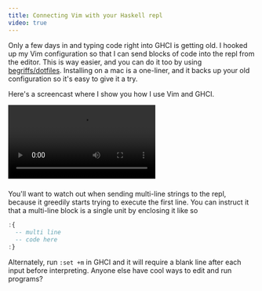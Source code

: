 ```yaml
---
title: Connecting Vim with your Haskell repl
video: true
---
```


Only a few days in and typing code right into GHCI is getting old.
I hooked up my Vim configuration so that I can send blocks of code
into the repl from the editor. This is way easier, and you can do
it too by using [begriffs/dotfiles](https://github.com/begriffs/dotfiles).
Installing on a mac is a one-liner, and it backs up your old
configuration so it's easy to give it a try.

Here's a screencast where I show you how I use Vim and GHCI.

<div class="flowplayer" data-embed="false">
  <video src="http://player.vimeo.com/external/111187520.hd.mp4?s=5588738e6d17da2cea48b39e9132c643"></video>
</div>

###

You'll want to watch out when sending multi-line strings to the
repl, because it greedily starts trying to execute the first line.
You can instruct it that a multi-line block is a single unit by
enclosing it like so

```haskell
:{
  -- multi line
  -- code here
:}
```

Alternately, run `:set +m` in GHCI and it will require a blank line
after each input before interpreting. Anyone else have cool ways
to edit and run programs?
